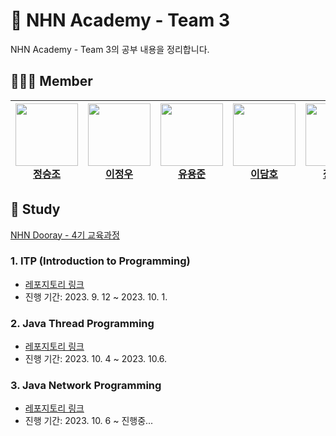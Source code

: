 # 🏫 NHN Academy - Team 3

NHN Academy - Team 3의 공부 내용을 정리합니다.


## 💁🏻‍♂️ Member

<div align="center">
  
| <a href="https://github.com/f1v3-dev"><img src="https://github.com/f1v3-dev.png" width="100px"><br>정승조</a> | <a href="https://github.com/P-C-Space"><img src="https://github.com/P-C-Space.png" width="100px"><br>이정우</a> | <a href="https://github.com/yooojun"><img src="https://github.com/yooojun.png" width="100px"><br>유용준</a> |<a href="https://github.com/damho-lee"><img src="https://github.com/damho-lee.png" width="100px"><br>이담호</a> |<a href ="https://github.com/Huni0819"> <img src ="https://github.com/Huni0819.png" width ="100px"><br>장재훈</a> | <a href="https://github.com/uasaha"><img src="https://github.com/uasaha.png" width="100px"><br>여운석(TA)</a>
|-----|-----|-----|----|-----|------|
  
</div>


## 📝 Study 

[NHN Dooray - 4기 교육과정](https://nhnacademy.dooray.com/share/pages/hXiFRg1ZQFKtwclWF4CufQ)

### 1. ITP (Introduction to Programming)
- [레포지토리 링크](https://github.com/NHN-Team-03/ITP)
- 진행 기간: 2023. 9. 12 ~ 2023. 10. 1.

### 2. Java Thread Programming
- [레포지토리 링크](https://github.com/NHN-Team-03/java-thread-programming)
- 진행 기간: 2023. 10. 4 ~ 2023. 10.6.

### 3. Java Network Programming
- [레포지토리 링크](https://github.com/NHN-Team-03/java-network-programming)
- 진행 기간: 2023. 10. 6 ~ 진행중...
